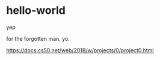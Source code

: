 # hello-world
yep

for the forgotten man, yo.


https://docs.cs50.net/web/2018/w/projects/0/project0.html

